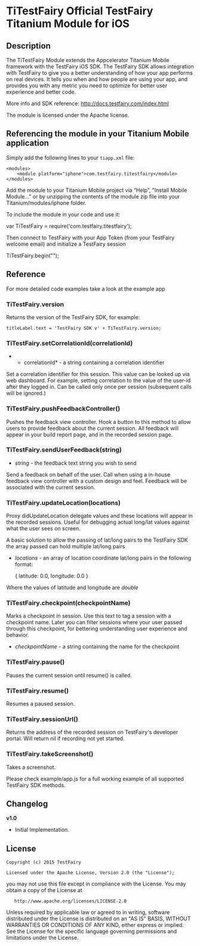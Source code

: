 # TiTestFairy Official TestFairy Titanium Module for iOS

## Description

The TiTestFairy Module extends the Appcelerator Titanium Mobile framework with the TestFairy iOS SDK. The TestFairy SDK allows integration with TestFairy to give you a better understanding of how your app performs on real devices. It tells you when and how people are using your app, and provides you with any metric you need to optimize for better user experience and better code.

More info and SDK reference: http://docs.testfairy.com/index.html


The module is licensed under the Apache license.


## Referencing the module in your Titanium Mobile application ##

Simply add the following lines to your `tiapp.xml` file:
    
    <modules>
        <module platform="iphone">com.testfairy.titestfairy</module> 
    </modules>

Add the module to your Titanium Mobile project via “Help”, "Install Mobile Module..." or by unzipping the contents of the module zip file into your Titanium/modules/iphone folder.

To include the module in your code and use it:

var TiTestFairy = require('com.testfairy.titestfairy');

Then connect to TestFairy with your App Token (from your TestFairy welcome email) and initialize a TestFairy session

TiTestFairy.begin("<your API APP token>");


## Reference

For more detailed code examples take a look at the example app

### TiTestFairy.version

Returns the version of the TestFairy SDK, for example:

`titleLabel.text = 'TestFairy SDK v' + TiTestFairy.version;`


### TiTestFairy.setCorrelationId(correlationId)

* * correlationId* - a string containing a correlation identifier

Set a correlation identifier for this session. This value can be looked up via web dashboard. For example, setting correlation to the value of the user-id after they logged in. Can be called only once per session (subsequent calls will be ignored.)


### TiTestFairy.pushFeedbackController()

Pushes the feedback view controller. Hook a button to this method to allow users to provide feedback about the current session. All feedback will appear in your build report page, and in the recorded session page.


### TiTestFairy.sendUserFeedback(string)

* *string* - the feedback text string you wish to send 

Send a feedback on behalf of the user. Call when using a in-house feedback view controller with a custom design and feel. Feedback will be associated with the current session.


### TiTestFairy.updateLocation(locations)

Proxy didUpdateLocation delegate values and these locations will appear in the recorded sessions. Useful for debugging actual long/lat values against what the user sees on screen.

A basic solution to allow the passing of lat/long pairs to the TestFairy SDK the array passed can hold multiple lat/long pairs

* *locations* - an array of location coordinate lat/long pairs in the following format:

    {
        latitude: 0.0,
        longitude: 0.0
    }

Where the values of latitude and longitude are *double* 


### TiTestFairy.checkpoint(checkpointName)

Marks a checkpoint in session. Use this text to tag a session with a checkpoint name. Later you can filter sessions where your user passed through this checkpoint, for bettering understanding user experience and behavior.

* *checkpointName* - a string containing the name for the checkpoint


### TiTestFairy.pause()

Pauses the current session until resume() is called.


### TiTestFairy.resume()

Resumes a paused session.


### TiTestFairy.sessionUrl()

Returns the address of the recorded session on TestFairy's developer portal. Will return nil if recording not yet started.


### TiTestFairy.takeScreenshot()

Takes a screenshot.



Please check example/app.js for a full working example of all supported TestFairy SDK methods.



## Changelog

**v1.0**    

* Initial Implementation. 




## License

    Copyright (c) 2015 TestFairy

    Licensed under the Apache License, Version 2.0 (the "License");
   you may not use this file except in compliance with the License.
   You may obtain a copy of the License at

       http://www.apache.org/licenses/LICENSE-2.0

   Unless required by applicable law or agreed to in writing, software
   distributed under the License is distributed on an "AS IS" BASIS,
   WITHOUT WARRANTIES OR CONDITIONS OF ANY KIND, either express or implied.
   See the License for the specific language governing permissions and
   limitations under the License.
